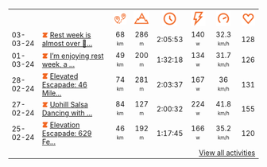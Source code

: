 <table>
    <tr>
        <th></th>
        <th></th>
        <th align="center"><img src="https://raw.githubusercontent.com/robiningelbrecht/strava-activities/master/public/distance.svg" width="30" alt="distance" title="distance"/></th>
        <th align="center"><img src="https://raw.githubusercontent.com/robiningelbrecht/strava-activities/master/public/elevation.svg" width="30" alt="elevation" title="elevation"/></th>
        <th align="center"><img src="https://raw.githubusercontent.com/robiningelbrecht/strava-activities/master/public/time.svg" width="30" alt="time" title="time"/></th>
        <th align="center"><img src="https://raw.githubusercontent.com/robiningelbrecht/strava-activities/master/public/average-watt.svg" width="30" alt="average watts" title="average watts"/></th>
        <th align="center"><img src="https://raw.githubusercontent.com/robiningelbrecht/strava-activities/master/public/average-speed.svg" width="30" alt="average speed" title="average speed"/></th>
        <th align="center"><img src="https://raw.githubusercontent.com/robiningelbrecht/strava-activities/master/public/heart-rate.svg" width="30" alt="average heart rate" title="average heart rate"/></th>
    </tr>
            <tr>
            <td>03-03-24</td>
            <td>
                                <img src="https://raw.githubusercontent.com/robiningelbrecht/strava-activities/master/public/activity-virtual-ride-zwift.svg" width="12" alt="Rest week is almost over 🎉🙌🥳" title="Rest week is almost over 🎉🙌🥳"/>
<a href="https://www.strava.com/activities/10882371033" title="Kcal: 1008 | Gear: None ">Rest week is almost over 🎉...</a>
            </td>
            <td align="center">68 <sup><sub>km</sub></sup></td>
            <td align="center">286 <sup><sub>m</sub></sup></td>
            <td align="center">2:05:53</td>
            <td align="center">140 <sup><sub>w</sub></sup></td>
            <td align="center">32.3 <sup><sub>km/h</sub></sup></td>
            <td align="center">128</td>
        </tr>
            <tr>
            <td>01-03-24</td>
            <td>
                                <img src="https://raw.githubusercontent.com/robiningelbrecht/strava-activities/master/public/activity-virtual-ride-zwift.svg" width="12" alt="I’m enjoying rest week, a little too much 😛" title="I’m enjoying rest week, a little too much 😛"/>
<a href="https://www.strava.com/activities/10869457894" title="Kcal: 710 | Gear: None ">I’m enjoying rest week, a ...</a>
            </td>
            <td align="center">49 <sup><sub>km</sub></sup></td>
            <td align="center">200 <sup><sub>m</sub></sup></td>
            <td align="center">1:32:18</td>
            <td align="center">134 <sup><sub>w</sub></sup></td>
            <td align="center">31.7 <sup><sub>km/h</sub></sup></td>
            <td align="center">126</td>
        </tr>
            <tr>
            <td>28-02-24</td>
            <td>
                                <img src="https://raw.githubusercontent.com/robiningelbrecht/strava-activities/master/public/activity-virtual-ride-zwift.svg" width="12" alt="Elevated Escapade: 46 Miles of Meteorological Mischief" title="Elevated Escapade: 46 Miles of Meteorological Mischief"/>
<a href="https://www.strava.com/activities/10855501092" title="Kcal: 1188 | Gear: None ">Elevated Escapade: 46 Mile...</a>
            </td>
            <td align="center">74 <sup><sub>km</sub></sup></td>
            <td align="center">281 <sup><sub>m</sub></sup></td>
            <td align="center">2:03:37</td>
            <td align="center">167 <sup><sub>w</sub></sup></td>
            <td align="center">36 <sup><sub>km/h</sub></sup></td>
            <td align="center">131</td>
        </tr>
            <tr>
            <td>27-02-24</td>
            <td>
                                <img src="https://raw.githubusercontent.com/robiningelbrecht/strava-activities/master/public/activity-virtual-ride-zwift.svg" width="12" alt="Uphill Salsa Dancing with a Side of Mild Perspiration" title="Uphill Salsa Dancing with a Side of Mild Perspiration"/>
<a href="https://www.strava.com/activities/10848256711" title="Kcal: 1548 | Gear: None ">Uphill Salsa Dancing with ...</a>
            </td>
            <td align="center">84 <sup><sub>km</sub></sup></td>
            <td align="center">127 <sup><sub>m</sub></sup></td>
            <td align="center">2:00:32</td>
            <td align="center">224 <sup><sub>w</sub></sup></td>
            <td align="center">41.8 <sup><sub>km/h</sub></sup></td>
            <td align="center">155</td>
        </tr>
            <tr>
            <td>25-02-24</td>
            <td>
                                <img src="https://raw.githubusercontent.com/robiningelbrecht/strava-activities/master/public/activity-virtual-ride-zwift.svg" width="12" alt="Elevation Escapade: 629 Feet, 28 Miles, and a Dash of Humidity" title="Elevation Escapade: 629 Feet, 28 Miles, and a Dash of Humidity"/>
<a href="https://www.strava.com/activities/10835516336" title="Kcal: 745 | Gear: None ">Elevation Escapade: 629 Fe...</a>
            </td>
            <td align="center">46 <sup><sub>km</sub></sup></td>
            <td align="center">192 <sup><sub>m</sub></sup></td>
            <td align="center">1:17:45</td>
            <td align="center">166 <sup><sub>w</sub></sup></td>
            <td align="center">35.2 <sup><sub>km/h</sub></sup></td>
            <td align="center">120</td>
        </tr>
                <tr>
            <td colspan="8" align="right"><a href="https://github.com/robiningelbrecht/strava-activities#activities">View all activities</a></td>
        </tr>
    </table>
